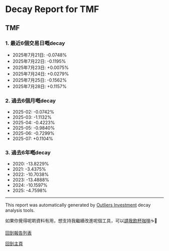 # Decay Report for TMF

## TMF

### 1. 最近6個交易日嘅decay

- 2025年7月21日: -0.0748%
- 2025年7月22日: -0.1195%
- 2025年7月23日: +0.0075%
- 2025年7月24日: +0.0279%
- 2025年7月25日: -0.1562%
- 2025年7月28日: +0.1157%

### 2. 過去6個月嘅decay

- 2025-02: -0.0742%
- 2025-03: -1.1132%
- 2025-04: -0.4223%
- 2025-05: -0.9840%
- 2025-06: -0.7299%
- 2025-07: +0.1104%

### 3. 過去6年嘅decay

- 2020: -13.8229%
- 2021: -3.4375%
- 2022: -10.7038%
- 2023: -13.4888%
- 2024: -10.1597%
- 2025: -4.7598%

------------------------------
This report was automatically generated by [Outliers Investment](https://outliersecon.github.io/Outliers-Investment/) decay analysis tools.

如果你覺得呢啲資料有用，想支持我繼續改進呢個工具，可以[請我飲杯咖啡](https://buymeacoffee.com/outliersecon)☕🙏

[回到報告列表](https://outliersecon.github.io/Outliers-Investment/reports/reports_public)

[回到主頁](https://outliersecon.github.io/Outliers-Investment/)